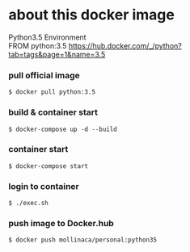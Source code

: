 
# about this docker image

Python3.5 Environment  
FROM python:3.5
https://hub.docker.com/_/python?tab=tags&page=1&name=3.5

### pull official image

```
$ docker pull python:3.5
```

### build & container start

```
$ docker-compose up -d --build
```


### container start

```
$ docker-compose start
```

### login to container

```
$ ./exec.sh
```

### push image to Docker.hub

```
$ docker push mollinaca/personal:python35
```
